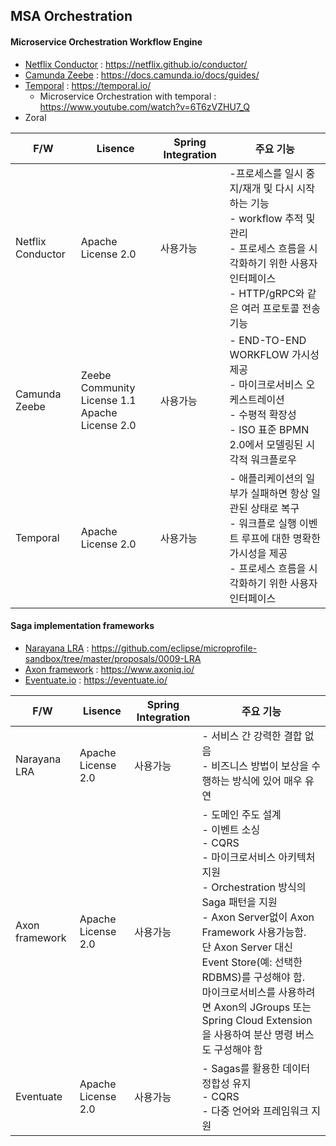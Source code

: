 ## MSA Orchestration

#### Microservice Orchestration Workflow Engine
- [Netflix Conductor](netflix.md) : https://netflix.github.io/conductor/
- [Camunda Zeebe](zeebel.md) : https://docs.camunda.io/docs/guides/
- [Temporal](temporal.md) : https://temporal.io/
  - Microservice Orchestration with temporal : https://www.youtube.com/watch?v=6T6zVZHU7_Q
- Zoral

| F/W | Lisence | Spring Integration | 주요 기능 |
|----|----|----|----|
| Netflix Conductor | Apache License 2.0 | 사용가능 | -프로세스를 일시 중지/재개 및 다시 시작하는 기능<br> - workflow 추적 및 관리<br> - 프로세스 흐름을 시각화하기 위한 사용자 인터페이스<br> - HTTP/gRPC와 같은 여러 프로토콜 전송 기능|
| Camunda Zeebe | Zeebe Community License 1.1<br> Apache License 2.0 | 사용가능 | - END-TO-END WORKFLOW 가시성 제공<br> - 마이크로서비스 오케스트레이션<br> - 수평적 확장성<br> - ISO 표준 BPMN 2.0에서 모델링된 시각적 워크플로우  |
| Temporal | Apache License 2.0 | 사용가능 | - 애플리케이션의 일부가 실패하면 항상 일관된 상태로 복구<br> - 워크플로 실행 이벤트 루프에 대한 명확한 가시성을 제공<br> - 프로세스 흐름을 시각화하기 위한 사용자 인터페이스 |

#### Saga implementation frameworks
- [Narayana LRA](narayana.md) : https://github.com/eclipse/microprofile-sandbox/tree/master/proposals/0009-LRA
- [Axon framework](axon.md) : https://www.axoniq.io/
- [Eventuate.io](eventuate.md) : https://eventuate.io/

| F/W | Lisence | Spring Integration | 주요 기능 |
|----|----|----|----|
| Narayana LRA | Apache License 2.0 | 사용가능 | - 서비스 간 강력한 결합 없음<br> -  비즈니스 방법이 보상을 수행하는 방식에 있어 매우 유연 |
| Axon framework | Apache License 2.0 | 사용가능 | - 도메인 주도 설계<br> - 이벤트 소싱<br> - CQRS<br> - 마이크로서비스 아키텍처 지원<br> - Orchestration 방식의 Saga 패턴을 지원<br> - Axon Server없이 Axon Framework 사용가능함. <br> 단 Axon Server 대신 Event Store(예: 선택한 RDBMS)를 구성해야 함. <br> 마이크로서비스를 사용하려면 Axon의 JGroups 또는 Spring Cloud Extension을 사용하여 분산 명령 버스도 구성해야 함|
| Eventuate | Apache License 2.0 | 사용가능 | - Sagas를 활용한 데이터 정합성 유지<br> - CQRS<br> - 다중 언어와 프레임워크 지원 |
